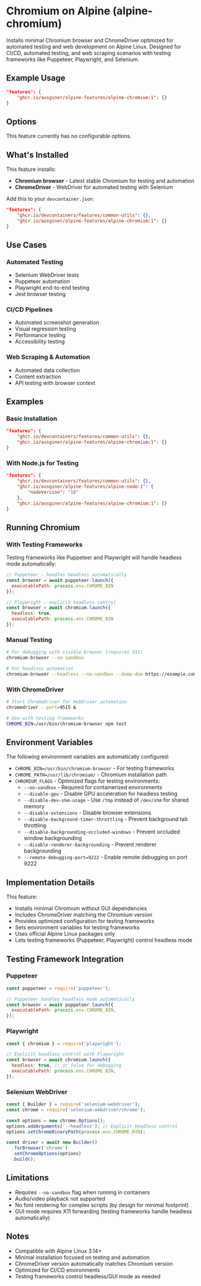 # Chromium on Alpine (alpine-chromium)

Installs minimal Chromium browser and ChromeDriver optimized for automated testing and web development on Alpine Linux. Designed for CI/CD, automated testing, and web scraping scenarios with testing frameworks like Puppeteer, Playwright, and Selenium.

## Example Usage

```json
"features": {
    "ghcr.io/ausginer/alpine-features/alpine-chromium:1": {}
}
```

## Options

This feature currently has no configurable options.

## What's Installed

This feature installs:
- **Chromium browser** - Latest stable Chromium for testing and automation
- **ChromeDriver** - WebDriver for automated testing with Selenium

Add this to your `devcontainer.json`:
```json
"features": {
    "ghcr.io/devcontainers/features/common-utils": {},
    "ghcr.io/ausginer/alpine-features/alpine-chromium:1": {}
}
```

## Use Cases

### Automated Testing
- Selenium WebDriver tests
- Puppeteer automation  
- Playwright end-to-end testing
- Jest browser testing

### CI/CD Pipelines
- Automated screenshot generation
- Visual regression testing
- Performance testing
- Accessibility testing

### Web Scraping & Automation
- Automated data collection
- Content extraction
- API testing with browser context

## Examples

### Basic Installation
```json
"features": {
    "ghcr.io/devcontainers/features/common-utils": {},
    "ghcr.io/ausginer/alpine-features/alpine-chromium:1": {}
}
```

### With Node.js for Testing
```json
"features": {
    "ghcr.io/devcontainers/features/common-utils": {},
    "ghcr.io/ausginer/alpine-features/alpine-node:1": {
        "nodeVersion": "18"
    },
    "ghcr.io/ausginer/alpine-features/alpine-chromium:1": {}
}
```

## Running Chromium

### With Testing Frameworks
Testing frameworks like Puppeteer and Playwright will handle headless mode automatically:

```javascript
// Puppeteer - handles headless automatically
const browser = await puppeteer.launch({
  executablePath: process.env.CHROME_BIN
});

// Playwright - explicit headless control
const browser = await chromium.launch({ 
  headless: true,
  executablePath: process.env.CHROME_BIN 
});
```

### Manual Testing
```bash
# For debugging with visible browser (requires X11)
chromium-browser --no-sandbox

# For headless automation
chromium-browser --headless --no-sandbox --dump-dom https://example.com
```

### With ChromeDriver
```bash
# Start ChromeDriver for WebDriver automation
chromedriver --port=9515 &

# Use with testing frameworks
CHROME_BIN=/usr/bin/chromium-browser npm test
```

## Environment Variables

The following environment variables are automatically configured:
- `CHROME_BIN=/usr/bin/chromium-browser` - For testing frameworks
- `CHROME_PATH=/usr/lib/chromium/` - Chromium installation path
- `CHROMIUM_FLAGS` - Optimized flags for testing environments:
  - `--no-sandbox` - Required for containerized environments
  - `--disable-gpu` - Disable GPU acceleration for headless testing
  - `--disable-dev-shm-usage` - Use `/tmp` instead of `/dev/shm` for shared memory
  - `--disable-extensions` - Disable browser extensions
  - `--disable-background-timer-throttling` - Prevent background tab throttling
  - `--disable-backgrounding-occluded-windows` - Prevent occluded window backgrounding
  - `--disable-renderer-backgrounding` - Prevent renderer backgrounding
  - `--remote-debugging-port=9222` - Enable remote debugging on port 9222

## Implementation Details

This feature:
- Installs minimal Chromium without GUI dependencies
- Includes ChromeDriver matching the Chromium version
- Provides optimized configuration for testing frameworks
- Sets environment variables for testing frameworks
- Uses official Alpine Linux packages only
- Lets testing frameworks (Puppeteer, Playwright) control headless mode

## Testing Framework Integration

### Puppeteer
```javascript
const puppeteer = require('puppeteer');

// Puppeteer handles headless mode automatically
const browser = await puppeteer.launch({
  executablePath: process.env.CHROME_BIN,
});
```

### Playwright
```javascript
const { chromium } = require('playwright');

// Explicit headless control with Playwright
const browser = await chromium.launch({
  headless: true, // or false for debugging
  executablePath: process.env.CHROME_BIN,
});
```

### Selenium WebDriver
```javascript
const { Builder } = require('selenium-webdriver');
const chrome = require('selenium-webdriver/chrome');

const options = new chrome.Options();
options.addArguments('--headless'); // Explicit headless control
options.setChromeBinaryPath(process.env.CHROME_BIN);

const driver = await new Builder()
  .forBrowser('chrome')
  .setChromeOptions(options)
  .build();
```

## Limitations

- Requires `--no-sandbox` flag when running in containers
- Audio/video playback not supported
- No font rendering for complex scripts (by design for minimal footprint)
- GUI mode requires X11 forwarding (testing frameworks handle headless automatically)

## Notes

- Compatible with Alpine Linux 3.14+
- Minimal installation focused on testing and automation
- ChromeDriver version automatically matches Chromium version
- Optimized for CI/CD environments
- Testing frameworks control headless/GUI mode as needed
